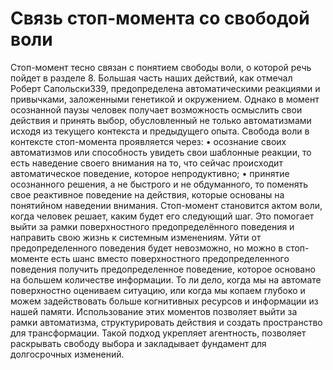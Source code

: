 # Связь стоп-момента со свободой воли

Стоп-момент тесно связан с понятием свободы воли, о которой речь пойдет в разделе 8. Большая часть наших действий, как отмечал Роберт Сапольски339, предопределена автоматическими реакциями и привычками, заложенными генетикой и окружением. Однако в момент осознанной паузы человек получает возможность осмыслить свои действия и принять выбор, обусловленный не только автоматизмами исходя из текущего контекста и предыдущего опыта.
Свобода воли в контексте стоп-момента проявляется через:
• осознание своих автоматизмов или способность увидеть свои шаблонные реакции, то есть наведение своего внимания на то, что сейчас происходит автоматическое поведение, которое непродуктивно;
• принятие осознанного решения, а не быстрого и не обдуманного, то поменять свое реактивное поведение на действия, которые основаны на понятийном наведении внимания.
Стоп-момент становится актом воли, когда человек решает, каким будет его следующий шаг. Это помогает выйти за рамки поверхностного предопределённого поведения и направить свою жизнь к системным изменениям. Уйти от предопределенного поведения будет невозможно, но можно в стоп-моменте есть шанс вместо поверхностного предопределенного поведения получить предопределенное поведение, которое основано на большем количестве информации. То ли дело, когда мы на автомате поверхностно оцениваем ситуацию, или когда мы копаем глубоко и можем задействовать больше когнитивных ресурсов и информации из нашей памяти. 
Использование этих моментов позволяет выйти за рамки автоматизма, структурировать действия и создать пространство для трансформации. Такой подход укрепляет агентность, позволяет раскрывать свободу выбора и закладывает фундамент для долгосрочных изменений.
